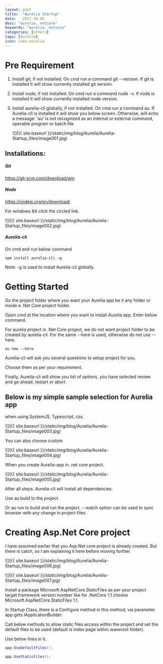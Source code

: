 ```yaml
---
layout: post
title:  "Aurelia Startup"
date:   2017-10-06
desc: "aurelia, netcore"
keywords: "aurelia, netcore"
categories: [others]
tags: [Aurelia]
icon: icon-aurelia
---
```


Pre Requirement
===============

1.  Install git, if not installed. On cmd run a command git --version.
    If git is installed it will show currently installed git version.

2.  Install node, if not installed. On cmd run a command node -v. If
    node is installed it will show currently installed node version.

3.  Install aurelia-cli globally, if not installed. On cmd run a command
    au. If Aurelia-cli is installed it will show you below screen.
    Otherwise, will echo a message: 'au' is not recognized as an
    internal or external command, operable program or batch file.

    ![]({{ site.baseurl }}/static/img/blog/Aurelia/Aurelia-Startup_files/image001.jpg)

Installations:
--------------

##### Git

<https://git-scm.com/download/win>

##### Node

<https://nodejs.org/en/download/>

For windows 64 click the circled link.

![]({{ site.baseurl }}/static/img/blog/Aurelia/Aurelia-Startup_files/image002.jpg)

##### Aurelia-cli

On cmd and run below command

``` node
npm install aurelia-cli –g
```

Note: -g is used to install Aurelia-cli globally.

Getting Started
===============

Go the project folder where you want your Aurelia app be it any folder
or inside a .Net Core project folder.

Open cmd at the location where you want to install Aurelia app. Enter
below command.

For aurelia project in .Net Core project, we do not want project folder
to be created by aurelia-cli. For the same --here is used, otherwise do
not use --here.

``` node
au new --here
```

Aurelia-cli will ask you several questions to setup project for you.

Choose them as per your requirement.

Finally, Aurelia-cli will show you list of options, you have selected
review and go ahead, restart or abort.

Below is my simple sample selection for Aurelia app 
----------------------------------------------------

when using SystemJS, Typescript, css.

![]({{ site.baseurl }}/static/img/blog/Aurelia/Aurelia-Startup_files/image003.jpg)

You can also choose custom

![]({{ site.baseurl }}/static/img/blog/Aurelia/Aurelia-Startup_files/image004.jpg)

When you create Aurelia-app in .net core project.

![]({{ site.baseurl }}/static/img/blog/Aurelia/Aurelia-Startup_files/image005.jpg)

After all steps. Aurelia-cli will install all dependencies.

Use au build to the project.

Or au run to build and run the project. --watch option can be used to
sync browser with any change in project files.

Creating Asp.Net Core project
=============================

I have assumed earlier that you Asp.Net core project is already created.
But there is catch, so I am explaining it here before moving further.

![]({{ site.baseurl }}/static/img/blog/Aurelia/Aurelia-Startup_files/image006.jpg)

![]({{ site.baseurl }}/static/img/blog/Aurelia/Aurelia-Startup_files/image007.jpg)

Install a package Microsoft.AspNetCore.StaticFiles as per your project
target framework version number like for .NetCore 1.1 choose
Microsoft.AspNetCore.StaticFiles 1.1.

In Startup Class, there is a Configure method in this method, via
parameter app gets IApplicationBuilder.

Call below methods to allow static files access within the project and
set the default files to be used (default is index page within wwwroot
folder).

Use below lines in it.

``` cs
app.UseDefaultFiles();

app.UseStaticFiles();
```